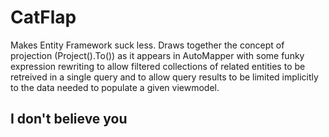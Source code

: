 # CatFlap

Makes Entity Framework suck less. Draws together the concept of projection (Project<T>().To<T>()) as it appears in AutoMapper with some funky expression rewriting to allow filtered collections of related entities to be retreived in a single query and to allow query results to be limited implicitly to the data needed to populate a given viewmodel.

## I don't believe you

